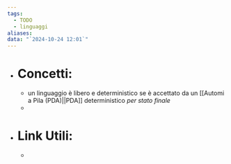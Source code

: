 ```yaml
---
tags:
  - TODO
  - linguaggi
aliases: 
data: "`2024-10-24 12:01`"
---
```

- # Concetti:
	- un linguaggio è libero e deterministico se è accettato da un [[Automi a Pila (PDA)||PDA]] deterministico _per stato finale_
	- 
- # Link Utili:
	- 